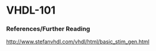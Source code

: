 VHDL-101
========




### References/Further Reading

http://www.stefanvhdl.com/vhdl/html/basic_stim_gen.html
